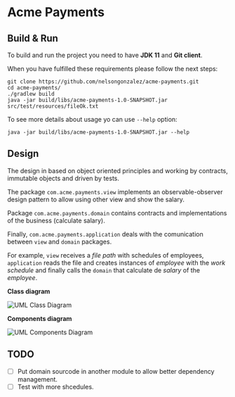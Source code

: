 # Acme Payments

## Build & Run

To build and run the project you need to have **JDK 11** and **Git client**.

When you have fulfilled these requirements please follow the next steps:

```
git clone https://github.com/nelsongonzalez/acme-payments.git
cd acme-payments/
./gradlew build
java -jar build/libs/acme-payments-1.0-SNAPSHOT.jar src/test/resources/fileOk.txt
```

To see more details about usage yo can use `--help` option:

```
java -jar build/libs/acme-payments-1.0-SNAPSHOT.jar --help
```

## Design

The design in based on object oriented principles and working by contracts,
immutable objects and driven by tests.

The package `com.acme.payments.view` implements an observable-observer design pattern
to allow using other view and show the salary.

Package `com.acme.payments.domain` contains contracts and implementations of the business (calculate salary).

Finally, `com.acme.payments.application` deals with the comunication between `view` and `domain`
packages.

For example, `view` receives a *file path* with schedules of employees, `application`
reads the file and creates instances of *employee* with the *work schedule* and finally calls the `domain`
that calculate de *salary* of the *employee*.

**Class diagram**

![UML Class Diagram](http://www.plantuml.com/plantuml/proxy?src=https://raw.githubusercontent.com/nelsongonzalez/acme-payments/master/classes.puml&fmt=svg)

**Components diagram**

![UML Components Diagram](http://www.plantuml.com/plantuml/proxy?src=https://raw.githubusercontent.com/nelsongonzalez/acme-payments/master/components.puml&fmt=svg)

## TODO

- [ ] Put domain sourcode in another module to allow better dependency management.
- [ ] Test with more shcedules.
